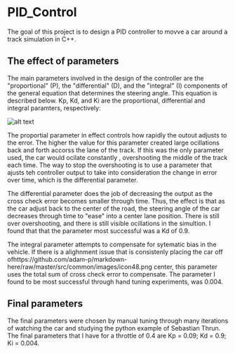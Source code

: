 # PID_Control
The goal of this project is to design a PID controller to movve a car around a track simulation in C++. 


## The effect of parameters
The main parameters involved in the design of the controller are the "proportional" (P), the "differential" (D), and the "integral" (I) components of the general equation that determines the steering angle. This equation is described below. Kp, Kd, and Ki are the proportional, differential and integral paramters, respectively: 

![alt text](https://wikimedia.org/api/rest_v1/media/math/render/svg/cd581e5c8539ce46453574d1188bd9d52a610fe0 "controller output. source wikimedia")

The proportial parameter in effect controls how rapidly the outout adjusts to the error. The higher the value for this parameter created large ocillations back and forth accorss the lane of the track. If this was the only parameter used, the car would ocilate constantly , overshooting the middle of the track each time. The way to stop the overshooting is to use a parameter that ajusts teh controller output to take into consideration the change in error over time, which is the differential parameter. 

The differential parameter does the job of decreasing the output as the cross check error becomes smaller through time. Thus, the effect is that as the car adjust back to the center of the road, the steering angle of the car decreases through time to "ease" into  a center lane position. There is still over overshooting, and there is still visible ocillations in the simultion. I found that that the parameter most successful was a Kd of 0.9. 

The integral parameter attempts to compensate for sytematic bias in the vehicle. If there is a alighnment issue that is consistenly placing the car off ofhttps://github.com/adam-p/markdown-here/raw/master/src/common/images/icon48.png center, this parameter uses the total sum of cross check error to compensate. The parameter I found to be most successful through hand tuning experiments, was 0.004. 

## Final parameters
The final parameters were chosen by manual tuning through many iterations of watching the car and studying the python example of Sebastian Thrun. The final parameters that I have for a throttle of 0.4 are Kp = 0.09; Kd = 0.9; Ki = 0.004. 


